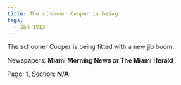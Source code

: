 ```yaml
---  
title: The schooner Cooper is being  
tags:  
  - Jan 1913  
---  
```

  
The schooner Cooper is being fitted with a new jib boom.  
  
Newspapers: **Miami Morning News or The Miami Herald**  
  
Page: **1**, Section: **N/A** 

